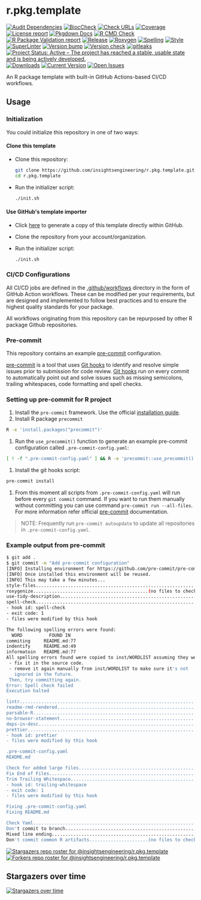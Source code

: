 # r.pkg.template

[![Audit Dependencies](https://github.com/insightsengineering/r.pkg.template/actions/workflows/audit.yaml/badge.svg)](https://github.com/insightsengineering/r.pkg.template/actions/workflows/audit.yaml)
[![BiocCheck](https://github.com/insightsengineering/r.pkg.template/actions/workflows/bioccheck.yaml/badge.svg)](https://github.com/insightsengineering/r.pkg.template/actions/workflows/bioccheck.yaml)
[![Check URLs](https://github.com/insightsengineering/r.pkg.template/actions/workflows/links.yaml/badge.svg)](https://github.com/insightsengineering/r.pkg.template/actions/workflows/links.yaml)
[![Coverage](https://github.com/insightsengineering/r.pkg.template/actions/workflows/test-coverage.yaml/badge.svg)](https://github.com/insightsengineering/r.pkg.template/actions/workflows/test-coverage.yaml)
[![License report](https://github.com/insightsengineering/r.pkg.template/actions/workflows/licenses.yaml/badge.svg)](https://github.com/insightsengineering/r.pkg.template/actions/workflows/licenses.yaml)
[![Pkgdown Docs](https://github.com/insightsengineering/r.pkg.template/actions/workflows/pkgdown.yaml/badge.svg)](https://github.com/insightsengineering/r.pkg.template/actions/workflows/pkgdown.yaml)
[![R CMD Check](https://github.com/insightsengineering/r.pkg.template/actions/workflows/build-check-install.yaml/badge.svg)](https://github.com/insightsengineering/r.pkg.template/actions/workflows/build-check-install.yaml)
[![R Package Validation report](https://github.com/insightsengineering/r.pkg.template/actions/workflows/validation.yaml/badge.svg)](https://github.com/insightsengineering/r.pkg.template/actions/workflows/validation.yaml)
[![Release](https://github.com/insightsengineering/r.pkg.template/actions/workflows/release.yaml/badge.svg)](https://github.com/insightsengineering/r.pkg.template/actions/workflows/release.yaml)
[![Roxygen](https://github.com/insightsengineering/r.pkg.template/actions/workflows/roxygen.yaml/badge.svg)](https://github.com/insightsengineering/r.pkg.template/actions/workflows/roxygen.yaml)
[![Spelling](https://github.com/insightsengineering/r.pkg.template/actions/workflows/spelling.yaml/badge.svg)](https://github.com/insightsengineering/r.pkg.template/actions/workflows/spelling.yaml)
[![Style](https://github.com/insightsengineering/r.pkg.template/actions/workflows/style.yaml/badge.svg)](https://github.com/insightsengineering/r.pkg.template/actions/workflows/style.yaml)
[![SuperLinter](https://github.com/insightsengineering/r.pkg.template/actions/workflows/linter.yaml/badge.svg)](https://github.com/insightsengineering/r.pkg.template/actions/workflows/linter.yaml)
[![Version bump](https://github.com/insightsengineering/r.pkg.template/actions/workflows/version-bump.yaml/badge.svg)](https://github.com/insightsengineering/r.pkg.template/actions/workflows/version-bump.yaml)
[![Version check](https://github.com/insightsengineering/r.pkg.template/actions/workflows/version.yaml/badge.svg)](https://github.com/insightsengineering/r.pkg.template/actions/workflows/version.yaml)
[![gitleaks](https://github.com/insightsengineering/r.pkg.template/actions/workflows/gitleaks.yaml/badge.svg)](https://github.com/insightsengineering/r.pkg.template/actions/workflows/gitleaks.yaml)
[![Project Status: Active – The project has reached a stable, usable state and is being actively developed.](https://www.repostatus.org/badges/latest/active.svg)](https://www.repostatus.org/#active)
[![Downloads](https://img.shields.io/github/downloads/insightsengineering/r.pkg.template/latest/total)](https://tooomm.github.io/github-release-stats/?username=insightsengineering&repository=r.pkg.template)
[![Current Version](https://img.shields.io/github/r-package/v/insightsengineering/r.pkg.template/main?color=purple&label=Version@main)](https://github.com/insightsengineering/r.pkg.template/tree/main)
[![Open Issues](https://img.shields.io/github/issues-raw/insightsengineering/r.pkg.template?color=red&label=Open%20Issues)](https://github.com/insightsengineering/r.pkg.template/issues?q=is%3Aissue+is%3Aopen+sort%3Aupdated-desc)

<!-- links -->

[pre-commit]: https://pre-commit.com
[pre-commit installation]: https://pre-commit.com/#installation
[git hooks]: https://git-scm.com/book/en/v2/Customizing-Git-Git-Hooks

An R package template with built-in GitHub Actions-based CI/CD workflows.

## Usage

### Initialization

You could initialize this repository in one of two ways:

#### Clone this template

- Clone this repository:

  ```bash
  git clone https://github.com/insightsengineering/r.pkg.template.git
  cd r.pkg.template
  ```

- Run the initializer script:

  ```bash
  ./init.sh
  ```

#### Use GitHub's template importer

- Click [here](https://github.com/insightsengineering/r.pkg.template/generate) to generate a copy of this template directly within GitHub.

- Clone the repository from your account/organization.

- Run the initializer script:

  ```bash
  ./init.sh
  ```

### CI/CD Configurations

All CI/CD jobs are defined in the [.github/workflows](./.github/workflows) directory in the form of GitHub Action workflows. These can be modified per your requirements, but are designed and implemented to follow best practices and to ensure the highest quality standards for your package.

All workflows originating from this repository can be repurposed by other R package Github repositories.

### Pre-commit

This repository contains an example [pre-commit] configuration.

[pre-commit] is a tool that uses [Git hooks] to identify and resolve simple issues prior to submission for code review.
[Git hooks] run on every commit to automatically point out and solve issues such as missing semicolons, trailing whitespaces,
code formatting and spell checks.

### Setting up pre-commit for R project

1. Install the `pre-commit` framework. Use the official [installation guide][pre-commit installation].
2. Install R package `precommit`

```sh
R -e 'install.packages("precommit")'
```

1. Run the `use_precommit()` function to generate an example pre-commit configuration called `.pre-commit-config.yaml`:

```sh
[ ! -f ".pre-commit-config.yaml" ] && R -e 'precommit::use_precommit()'
```

1. Install the git hooks script:

```sh
pre-commit install
```

1. From this moment all scripts from `.pre-commit-config.yaml` will run before every `git commit`
   command. If you want to run them manually without committing you can use command
   `pre-commit run --all-files`. For more information refer official [pre-commit] documentation.

> NOTE:
> Frequently run `pre-commit autoupdate` to update all repositories
> in `.pre-commit-config.yaml`.

### Example output from pre-commit

```sh
$ git add .
$ git commit -m "Add pre-commit configuration"
[INFO] Installing environment for https://github.com/pre-commit/pre-commit-hooks.
[INFO] Once installed this environment will be reused.
[INFO] This may take a few minutes...
style-files..............................................................Passed
roxygenize...........................................(no files to check)Skipped
use-tidy-description.....................................................Passed
spell-check..............................................................Failed
- hook id: spell-check
- exit code: 1
- files were modified by this hook

The following spelling errors were found:
  WORD          FOUND IN
commiting     README.md:77
indentify     README.md:49
informatoin   README.md:77
All spelling errors found were copied to inst/WORDLIST assuming they were not spelling errors and will be ignored in the future. Please  review the above list and for each word that is an actual typo:
 - fix it in the source code.
 - remove it again manually from inst/WORDLIST to make sure it's not
   ignored in the future.
 Then, try committing again.
Error: Spell check failed
Execution halted

lintr....................................................................Passed
readme-rmd-rendered......................................................Passed
parsable-R...............................................................Passed
no-browser-statement.....................................................Passed
deps-in-desc.............................................................Passed
prettier.................................................................Failed
- hook id: prettier
- files were modified by this hook

.pre-commit-config.yaml
README.md

Check for added large files..............................................Passed
Fix End of Files.........................................................Passed
Trim Trailing Whitespace.................................................Failed
- hook id: trailing-whitespace
- exit code: 1
- files were modified by this hook

Fixing .pre-commit-config.yaml
Fixing README.md

Check Yaml...............................................................Passed
Don't commit to branch...................................................Passed
Mixed line ending........................................................Passed
Don't commit common R artifacts......................(no files to check)Skipped
```

[![Stargazers repo roster for @insightsengineering/r.pkg.template](https://reporoster.com/stars/insightsengineering/r.pkg.template)](https://github.com/insightsengineering/r.pkg.template/stargazers)
[![Forkers repo roster for @insightsengineering/r.pkg.template](https://reporoster.com/forks/insightsengineering/r.pkg.template)](https://github.com/insightsengineering/r.pkg.template/network/members)

## Stargazers over time

[![Stargazers over time](https://starchart.cc/insightsengineering/r.pkg.template.svg)](https://starchart.cc/insightsengineering/r.pkg.template)
